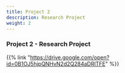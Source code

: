```yaml
---
title: Project 2
description: Research Project
weight: 2
---
```


### Project 2 - Research Project

{{% link "https://drive.google.com/open?id=0B1OJ5hjpQNHvN2d2Q284aDRlTFE" %}}
